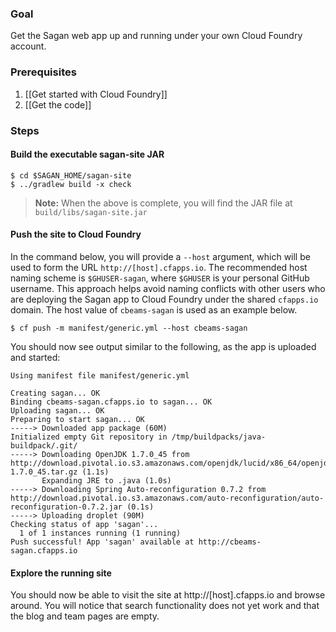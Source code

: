 ### Goal

Get the Sagan web app up and running under your own Cloud Foundry account.

### Prerequisites

1. [[Get started with Cloud Foundry]]
1. [[Get the code]]

### Steps

#### Build the executable sagan-site JAR

    $ cd $SAGAN_HOME/sagan-site
    $ ../gradlew build -x check

> **Note:** When the above is complete, you will find the JAR file at `build/libs/sagan-site.jar`

#### Push the site to Cloud Foundry

In the command below, you will provide a `--host` argument, which will be used to form the URL `http://[host].cfapps.io`. The recommended host naming scheme is `$GHUSER-sagan`, where `$GHUSER` is your personal GitHub username. This approach helps avoid naming conflicts with other users who are deploying the Sagan app to Cloud Foundry under the shared `cfapps.io` domain. The host value of `cbeams-sagan` is used as an example below.

    $ cf push -m manifest/generic.yml --host cbeams-sagan

You should now see output similar to the following, as the app is uploaded and started:

    Using manifest file manifest/generic.yml

    Creating sagan... OK
    Binding cbeams-sagan.cfapps.io to sagan... OK
    Uploading sagan... OK
    Preparing to start sagan... OK
    -----> Downloaded app package (60M)
    Initialized empty Git repository in /tmp/buildpacks/java-buildpack/.git/
    -----> Downloading OpenJDK 1.7.0_45 from http://download.pivotal.io.s3.amazonaws.com/openjdk/lucid/x86_64/openjdk-1.7.0_45.tar.gz (1.1s)
           Expanding JRE to .java (1.0s)
    -----> Downloading Spring Auto-reconfiguration 0.7.2 from http://download.pivotal.io.s3.amazonaws.com/auto-reconfiguration/auto-reconfiguration-0.7.2.jar (0.1s)
    -----> Uploading droplet (90M)
    Checking status of app 'sagan'...
      1 of 1 instances running (1 running)
    Push successful! App 'sagan' available at http://cbeams-sagan.cfapps.io


#### Explore the running site

You should now be able to visit the site at http://[host].cfapps.io and browse around. You will notice that search functionality does not yet work and that the blog and team pages are empty.


